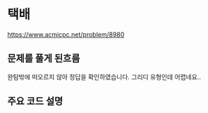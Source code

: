 # 택배
https://www.acmicpc.net/problem/8980

## 문제를 풀게 된흐름
완탐밖에 떠오르지 않아 정답을 확인하였습니다. 그리디 유형인데 어렵네요..

## 주요 코드 설명

```Java

```